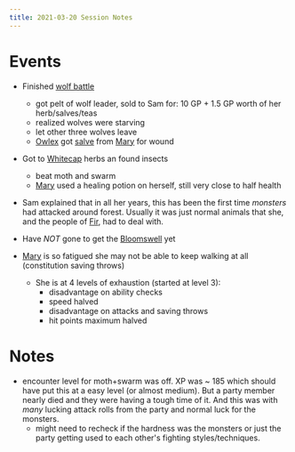 ```yaml
---
title: 2021-03-20 Session Notes
---
```


# Events

- Finished [wolf battle](../scenes/encounters/herb-wolves.md)
  - got pelt of wolf leader, sold to Sam for: 10 GP + 1.5 GP worth of her herb/salves/teas
  - realized wolves were starving
  - let other three wolves leave
  - [Owlex](../characters/owlex.md) got [salve](../items/sam-salve.md) from [Mary](../characters/mary-tanner.md) for wound
  
- Got to [Whitecap](../items/herbs.md) herbs an found insects
  - beat moth and swarm
  - [Mary](../characters/mary-tanner.md) used a healing potion on herself, still very close to half health

- Sam explained that in all her years, this has been the first time *monsters* had attacked around forest. Usually it was just normal animals that she, and the people of [Fir](../places/fir.md), had to deal with.

- Have *NOT* gone to get the [Bloomswell](../items/herbs.md) yet

- [Mary](../characters/mary-tanner.md) is so fatigued she may not be able to keep walking at all (constitution saving throws)
  - She is at 4 levels of exhaustion (started at level 3):
	- disadvantage on ability checks
	- speed halved
	- disadvantage on attacks and  saving throws
	- hit points maximum halved
  
# Notes

- encounter level for moth+swarm was off. XP was ~ 185 which should have put this at a easy level (or almost medium). But a party member nearly died and they were having a tough time of it. And this was with *many* lucking attack rolls from the party and normal luck for the monsters.
  - might need to recheck if the hardness was the monsters or just the party getting used to each other's fighting styles/techniques.
